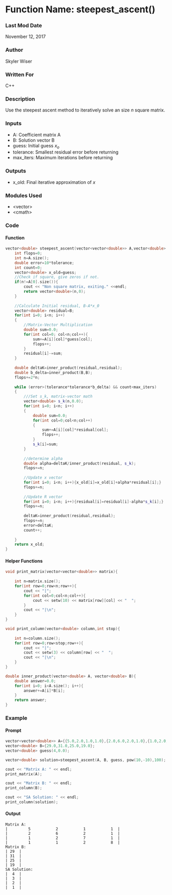 # Function Name: steepest_ascent()

### Last Mod Date
November 12, 2017
### Author
Skyler Wiser
### Written For
C++
### Description
Use the steepest ascent method to iteratively solve an size *n* square matrix.
### Inputs

* A: Coefficient matrix A
* B: Solution vector B
* guess: Initial guess *x<sub>o</sub>*
* tolerance: Smallest residual error before returning
* max_iters: Maximum iterations before returning

### Outputs

* x_old: Final iterative approximation of *x*

### Modules Used

* \<vector\>
* \<cmath\>

### Code

#### Function

```c++
vector<double> steepest_ascent(vector<vector<double>> A,vector<double> B,vector<double> guess,double tolerance,int max_iters){
    int flops=0;
    int n=A.size();
    double error=10*tolerance;
    int count=0;
    vector<double> x_old=guess;
    //Check if square, give zeros if not.
    if(n!=A[0].size()){
        cout << "Non square matrix, exiting." <<endl;
        return vector<double>(n,0);
    }
    
    //Calculate Initial residual, B-A*x_0
    vector<double> residual=B;
    for(int i=0; i<n; i++)
    {
        //Matrix-Vector Multiplication
        double sum=0.0;
        for(int col=0; col<n;col++){
            sum+=A[i][col]*guess[col];
            flops++;
        }
        residual[i]-=sum;
    }
    
    double deltaK=inner_product(residual,residual);
    double b_delta=inner_product(B,B);
    flops+=2*n;
    
    while (error>(tolerance*tolerance*b_delta) && count<max_iters)
    {
        ///Set s_k, matrix-vector math
        vector<double> s_k(n,0.0);
        for(int i=0; i<n; i++)
        {
            double sum=0.0;
            for(int col=0;col<n;col++)
            {
                sum+=A[i][col]*residual[col];
                flops++;
            }
            s_k[i]=sum;
        }
        
        //determine alpha
        double alpha=deltaK/inner_product(residual, s_k);
        flops+=n;
        
        //Update x vector
        for(int i=0; i<n; i++){x_old[i]=x_old[i]+alpha*residual[i];}
        flops+=n;
        
        //Update R vector
        for(int i=0; i<n; i++){residual[i]=residual[i]-alpha*s_k[i];}
        flops+=n;
        
        deltaK=inner_product(residual,residual);
        flops+=n;
        error=deltaK;
        count++;
        
    }
    return x_old;    
}
```

#### Helper Functions

```c++
void print_matrix(vector<vector<double>> matrix){
    
    int n=matrix.size();
    for(int row=0;row<n;row++){
        cout << "|";
        for(int col=0;col<n;col++){
            cout << setw(10) << matrix[row][col] << "  ";
        }
        cout << "|\n";
    }
}

void print_column(vector<double> column,int stop){
    
    int n=column.size();
    for(int row=0;row<stop;row++){
        cout << "|";
        cout << setw(3) << column[row] << "  ";
        cout << "|\n";
    }
}

double inner_product(vector<double> A, vector<double> B){
    double answer=0.0;
    for(int i=0; i<A.size(); i++){
        answer+=A[i]*B[i];
    }
    return answer;
}
```

### Example
#### Prompt

```c++
vector<vector<double>> A={{5.0,2.0,1.0,1.0},{2.0,6.0,2.0,1.0},{1.0,2.0,7.0,1.0},{1.0,1.0,2.0,8.0}};
vector<double> B={29.0,31.0,25.0,19.0};
vector<double> guess(4,0.0);

vector<double> solution=steepest_ascent(A, B, guess, pow(10,-10),100);

cout << "Matrix A: " << endl;
print_matrix(A);

cout << "Matrix B: " << endl;
print_column(B);

cout << "SA Solution: " << endl;
print_column(solution);
```

#### Output

```
Matrix A: 
|         5           2           1           1  |
|         2           6           2           1  |
|         1           2           7           1  |
|         1           1           2           8  |
Matrix B: 
| 29  |
| 31  |
| 25  |
| 19  |
SA Solution: 
|  4  |
|  3  |
|  2  |
|  1  |
```










